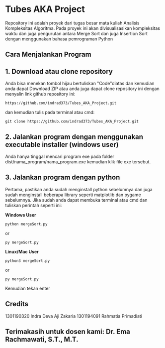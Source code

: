 # Tubes AKA Project
Repository ini adalah proyek dari tugas besar mata kuliah Analisis Kompleksitas Algoritma. Pada proyek ini akan divisualisasikan kompleksitas waktu dan juga pengurutan antara Merge Sort dan juga Insertion Sort dengan menggunakan bahasa pemrograman Python

## Cara Menjalankan Program

## 1. Download atau clone repository
Anda bisa menekan tombol hijau bertuliskan "Code"diatas dan kemudian anda dapat Download ZIP atau anda juga dapat clone repository ini dengan menyalin link github repository ini:

```
https://github.com/indrad373/Tubes_AKA_Project.git
```

dan kemudian tulis pada terminal atau cmd:

```
git clone https://github.com/indrad373/Tubes_AKA_Project.git
```

## 2. Jalankan program dengan menggunakan executable installer (windows user)
Anda hanya tinggal mencari program exe pada folder dist/nama_program/nama_program.exe kemudian klik file exe tersebut.

## 3. Jalankan program dengan python
Pertama, pastikan anda sudah menginstall python sebelumnya dan juga sudah menginstall beberapa library seperti matplotlib dan pygame sebelumnya. Jika sudah anda dapat membuka terminal atau cmd dan tuliskan perintah seperti ini:

**Windows User**
```
python mergeSort.py
```

or 

```
py mergeSort.py
```

**Linux/Mac User**
```
python3 mergeSort.py
```

or 

```
py mergeSort.py
```

Kemudian tekan enter

## Credits
1301190320 Indra Deva Aji Zakaria
1301194091 Rahmatia Primadiati

## Terimakasih untuk dosen kami: Dr. Ema Rachmawati, S.T., M.T.